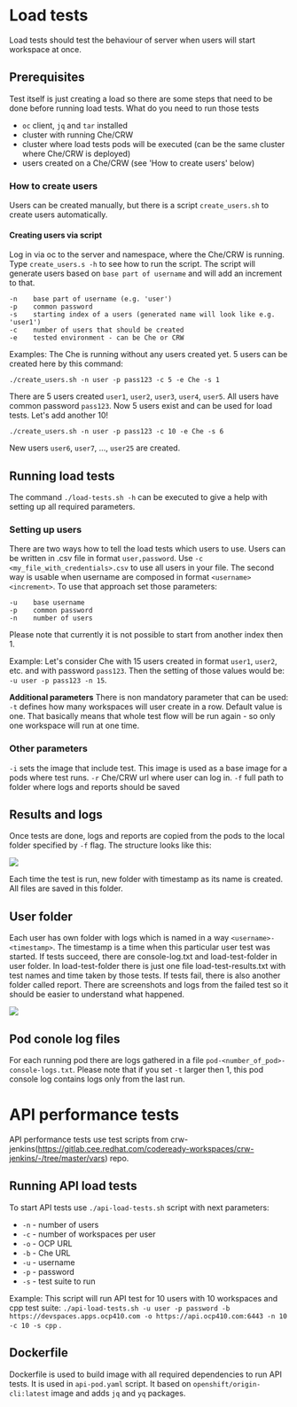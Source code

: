 # Load tests

Load tests should test the behaviour of server when users will start workspace at once. 

## Prerequisites
Test itself is just creating a load so there are some steps that need to be done before running load tests.
What do you need to run those tests
- `oc` client, `jq` and `tar` installed
- cluster with running Che/CRW
- cluster where load tests pods will be executed (can be the same cluster where Che/CRW is deployed)
- users created on a Che/CRW (see 'How to create users' below)

### How to create users
Users can be created manually, but there is a script `create_users.sh` to create users automatically.
#### Creating users via script
Log in via oc to the server and namespace, where the Che/CRW is running.
Type `create_users.s -h` to see how to run the script. The script will generate users based on `base part of username` and will add an increment to that.
```
-n    base part of username (e.g. 'user')
-p    common password
-s    starting index of a users (generated name will look like e.g. 'user1')
-c    number of users that should be created
-e    tested environment - can be Che or CRW
```
Examples:
The Che is running without any users created yet. 5 users can be created here by this command:
```
./create_users.sh -n user -p pass123 -c 5 -e Che -s 1
```

There are 5 users created `user1`, `user2`, `user3`, `user4`, `user5`. All users have common password `pass123`. 
Now 5 users exist and can be used for load tests. Let's add another 10!
```
./create_users.sh -n user -p pass123 -c 10 -e Che -s 6
```
New users `user6`, `user7`, ..., `user25` are created.

## Running load tests
The command `./load-tests.sh -h` can be executed to give a help with setting up all required parameters.

### Setting up users
There are two ways how to tell the load tests which users to use. Users can be written in .csv file in format `user,password`. Use `-c <my_file_with_credentials>.csv` to use all users in your file.
The second way is usable when username are composed in format `<username><increment>`. To use that approach set those parameters:
```
-u    base username
-p    common password
-n    number of users 
```
Please note that currently it is not possible to start from another index then 1. 

Example:
Let's consider Che with 15 users created in format `user1`, `user2`, etc. and with password `pass123`. Then the setting of those values would be: `-u user -p pass123 -n 15`.

**Additional parameters**
There is non mandatory parameter that can be used:
`-t` defines how many workspaces will user create in a row. Default value is one. That basically means that whole test flow will be run again - so only one workspace will run at one time.

### Other parameters
`-i` sets the image that include test. This image is used as a base image for a pods where test runs.
`-r` Che/CRW url where user can log in.
`-f` full path to folder where logs and reports should be saved

## Results and logs
Once tests are done, logs and reports are copied from the pods to the local folder specified by `-f` flag. The structure looks like this:

![](report-tree.png)

Each time the test is run, new folder with timestamp as its name is created. All files are saved in this folder. 

## User folder
Each user has own folder with logs which is named in a way `<username>-<timestamp>`. The timestamp is a time when this particular user test was started. If tests succeed, there are console-log.txt and load-test-folder in user folder. In load-test-folder there is just one file load-test-results.txt with test names and time taken by those tests.
If tests fail, there is also another folder called report. There are screenshots and logs from the failed test so it should be easier to understand what happened.

![](report-user.png)

## Pod conole log files
For each running pod there are logs gathered in a file `pod-<number_of_pod>-console-logs.txt`. Please note that if you set `-t` larger then 1, this pod console log contains logs only from the last run. 



# API performance tests

API performance tests use test scripts from crw-jenkins(https://gitlab.cee.redhat.com/codeready-workspaces/crw-jenkins/-/tree/master/vars) repo. 

## Running API load tests
To start API tests  use `./api-load-tests.sh` script with next parameters:
- `-n` - number of users
- `-c` - number of workspaces per user      
- `-o` - OCP URL
- `-b` - Che URL
- `-u` - username
- `-p` - password
- `-s` - test suite to run

Example:
This script will run API test for 10 users with 10 workspaces and cpp test suite:
 `./api-load-tests.sh -u user -p password -b https://devspaces.apps.ocp410.com -o https://api.ocp410.com:6443 -n 10 -c 10 -s cpp` .

## Dockerfile
Dockerfile is used to build image with all required dependencies to run API tests. It is used in `api-pod.yaml` script. It based on `openshift/origin-cli:latest` image and adds `jq` and `yq` packages.
